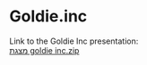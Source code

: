 # Goldie.inc

Link to the Goldie Inc presentation:
</br>
[מצגת goldie inc.zip](https://github.com/AmitSheer/Goldie.inc/files/7798825/goldie.inc.zip)
